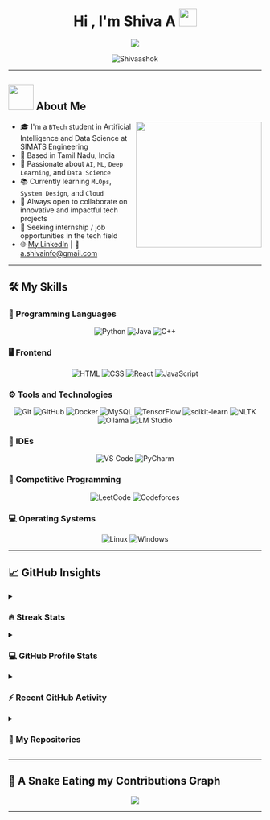 <!-- README for https://github.com/Shivaashok -->

<h1 align="center">Hi , I'm Shiva A <img src="https://media.giphy.com/media/hvRJCLFzcasrR4ia7z/giphy.gif" width="35"></h1>
<p align="center">
  <a href="https://github.com/DenverCoder1/readme-typing-svg"><img src="https://readme-typing-svg.herokuapp.com?font=Time+New+Roman&color=%23C8BE25&size=25&center=true&vCenter=true&width=600&height=100&lines=AI+%2F+ML+Engineer;Software+Developer;BTech+AI+%26+Data+Science+Student;Passionate+in+Automation;Problem+Solving;Always+learning+new+things"></a>
</p>

<p align="center"> 
	<img src="https://komarev.com/ghpvc/?username=Shivaashok&label=Profile%20views&color=0047AB&style=plastic" alt="Shivaashok" /> 
</p>

---

## <picture><img src="https://github.com/7oSkaaa/7oSkaaa/blob/main/Images/about_me.gif?raw=true" width = 50px></picture> About Me

<picture> <img align="right" src="https://github.com/7oSkaaa/7oSkaaa/blob/main/Images/Right_Side.gif?raw=true" width = 250px></picture>

- 🎓 I'm a `BTech` student in Artificial Intelligence and Data Science at SIMATS Engineering
- 📍 Based in Tamil Nadu, India
- 🤖 Passionate about `AI`, `ML`, `Deep Learning`, and `Data Science`
- 📚 Currently learning `MLOps`, `System Design`, and `Cloud`
- 🧠 Always open to collaborate on innovative and impactful tech projects
- 💼 Seeking internship / job opportunities in the tech field
- 🌐 [My LinkedIn](https://www.linkedin.com/in/shiva-ai/) | 📧 a.shivainfo@gmail.com

---

## 🛠️ My Skills

### 🧠 Programming Languages
<p align="center">
  <img alt="Python" src="https://img.shields.io/badge/Python-%2314354C.svg?style=plastic&logo=python&logoColor=white" />
  <img alt="Java" src="https://img.shields.io/badge/Java-%23007396.svg?style=plastic&logo=java&logoColor=white" />
  <img alt="C++" src="https://img.shields.io/badge/C++-%2300599C.svg?style=plastic&logo=c%2B%2B&logoColor=white" />
</p>

### 🖥️ Frontend
<p align="center">
  <img alt="HTML" src="https://img.shields.io/badge/HTML5-%23E34F26.svg?style=plastic&logo=html5&logoColor=white" />
  <img alt="CSS" src="https://img.shields.io/badge/CSS-%231572B6.svg?style=plastic&logo=css3&logoColor=white" />
  <img alt="React" src="https://img.shields.io/badge/React-%2361DAFB.svg?style=plastic&logo=react&logoColor=black" />
  <img alt="JavaScript" src="https://img.shields.io/badge/JavaScript-%23F7DF1E.svg?style=plastic&logo=javascript&logoColor=black" />
</p>

### ⚙️ Tools and Technologies
<p align="center">
  <img alt="Git" src="https://img.shields.io/badge/Git-%23F05033.svg?style=plastic&logo=git&logoColor=white" />
  <img alt="GitHub" src="https://img.shields.io/badge/github-%23181717.svg?style=plastic&logo=github&logoColor=white" />
  <img alt="Docker" src="https://img.shields.io/badge/docker-%230db7ed.svg?&style=plastic&logo=docker&logoColor=white" />
  <img alt="MySQL" src="https://img.shields.io/badge/mysql-%234479A1.svg?&style=plastic&logo=mysql&logoColor=white" />
  <img alt="TensorFlow" src="https://img.shields.io/badge/TensorFlow-FE6F00.svg?style=plastic&logo=tensorflow&logoColor=white" />
  <img alt="scikit-learn" src="https://img.shields.io/badge/scikit--learn-%23F7931E.svg?style=plastic&logo=scikit-learn&logoColor=white" />
  <img alt="NLTK" src="https://img.shields.io/badge/NLTK-%233A8BBB.svg?style=plastic" />
  <img alt="Ollama" src="https://img.shields.io/badge/Ollama-000000.svg?style=plastic&logo=data:image/svg+xml;base64,..." />
  <img alt="LM Studio" src="https://img.shields.io/badge/LM%20Studio-%2332A852.svg?style=plastic" />
</p>

### 🧠 IDEs
<p align="center">
  <img alt="VS Code" src="https://img.shields.io/badge/Visual%20Studio%20Code-0078d7.svg?style=plastic&logo=visual-studio-code&logoColor=white" />
  <img alt="PyCharm" src="https://img.shields.io/badge/JetBrains-PyCharm-black?style=plastic&logo=jetbrains" />
</p>

### 🧮 Competitive Programming
<p align="center">
  <img alt="LeetCode" src="https://img.shields.io/badge/LeetCode-%23FFA116.svg?style=plastic&logo=leetcode&logoColor=black" />
  <img alt="Codeforces" src="https://img.shields.io/badge/codeforces-%231F8ACB.svg?style=plastic&logo=codeforces&logoColor=white" />
</p>

### 💻 Operating Systems
<p align="center">
  <img alt="Linux" src="https://img.shields.io/badge/Linux-FCC624?style=plastic&logo=linux&logoColor=black" />
  <img alt="Windows" src="https://img.shields.io/badge/Windows-0078D6?style=plastic&logo=windows&logoColor=white" />
</p>

---

## 📈 GitHub Insights

<details><summary><h3>🔥 Streak Stats</h3></summary>
<p align="center">
  <img src="https://github-readme-streak-stats.herokuapp.com/?user=Shivaashok&theme=tokyonight_duo" />
</p>
</details>

<details><summary><h3>💻 GitHub Profile Stats</h3></summary>
<p align="center">
  <img src="https://github-readme-stats.vercel.app/api?username=Shivaashok&show_icons=true&theme=tokyonight&count_private=true" height="200px" />
  <img src="https://github-readme-stats.vercel.app/api/top-langs/?username=Shivaashok&langs_count=10&layout=compact&theme=tokyonight" height="200px"/>
</p>
</details>

<details><summary><h3>⚡ Recent GitHub Activity</h3></summary>
<p align="center">
  <img src="https://github-readme-activity-graph.vercel.app/graph?username=Shivaashok&theme=github-dark" />
</p>
</details>

<details><summary><h3>📂 My Repositories</h3></summary>
<p align="center">
  <a href="https://github.com/Shivaashok/flappy-bird-ai">
    <img src="https://github-readme-stats.vercel.app/api/pin/?username=Shivaashok&repo=flappy-bird-ai&theme=tokyonight" />
  </a>
  <a href="https://github.com/Shivaashok/Saveetha-ARMS-Extension">
    <img src="https://github-readme-stats.vercel.app/api/pin/?username=Shivaashok&repo=Saveetha-ARMS-Extension&theme=tokyonight" />
  </a>
</p>
</details>

---

## 🐍 A Snake Eating my Contributions Graph

<p align="center">
  <img src="https://github.com/user-attachments/assets/36802330-c399-4ee5-90bb-e24078819cc8" />
</p>

---

